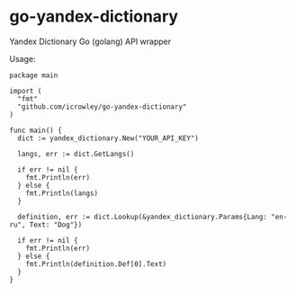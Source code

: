 go-yandex-dictionary
====================

Yandex Dictionary Go (golang) API wrapper

Usage:

```
package main

import (
  "fmt"
  "github.com/icrowley/go-yandex-dictionary"
)

func main() {
  dict := yandex_dictionary.New("YOUR_API_KEY")

  langs, err := dict.GetLangs()

  if err != nil {
    fmt.Println(err)
  } else {
    fmt.Println(langs)
  }

  definition, err := dict.Lookup(&yandex_dictionary.Params{Lang: "en-ru", Text: "Dog"})

  if err != nil {
    fmt.Println(err)
  } else {
    fmt.Println(definition.Def[0].Text)
  }
}
```
